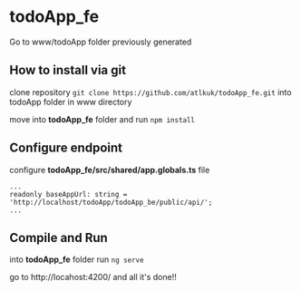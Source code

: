 # todoApp_fe

Go to www/todoApp folder previously generated

## How to install via git
clone repository `git clone https://github.com/atlkuk/todoApp_fe.git` into todoApp folder in www directory

move into **todoApp_fe** folder and run `npm install`

## Configure endpoint

configure **todoApp_fe/src/shared/app.globals.ts** file
```
...
readonly baseAppUrl: string = 'http://localhost/todoApp/todoApp_be/public/api/';
...
```

## Compile and Run
into **todoApp_fe** folder run `ng serve`

go to http://locahost:4200/ and all it's done!!
